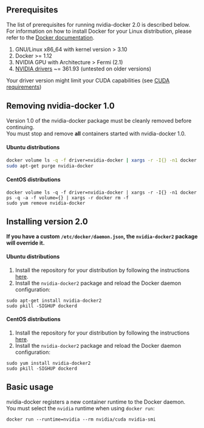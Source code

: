 ## Prerequisites

The list of prerequisites for running nvidia-docker 2.0 is described below.  
For information on how to install Docker for your Linux distribution, please refer to the [Docker documentation](https://docs.docker.com/engine/installation).

1. GNU/Linux x86_64 with kernel version > 3.10
1. Docker >= 1.12
1. NVIDIA GPU with Architecture > Fermi (2.1)
1. [NVIDIA drivers](http://www.nvidia.com/object/unix.html) ~= 361.93 (untested on older versions)

Your driver version might limit your CUDA capabilities (see [CUDA requirements](CUDA#requirements))

## Removing nvidia-docker 1.0

Version 1.0 of the nvidia-docker package must be cleanly removed before continuing.  
You must stop and remove **all** containers started with nvidia-docker 1.0.

#### Ubuntu distributions
```sh
docker volume ls -q -f driver=nvidia-docker | xargs -r -I{} -n1 docker ps -q -a -f volume={} | xargs -r docker rm -f
sudo apt-get purge nvidia-docker
```

#### CentOS distributions

```
docker volume ls -q -f driver=nvidia-docker | xargs -r -I{} -n1 docker ps -q -a -f volume={} | xargs -r docker rm -f
sudo yum remove nvidia-docker
```

## Installing version 2.0

**If you have a custom `/etc/docker/daemon.json`, the `nvidia-docker2` package will override it.**  

#### Ubuntu distributions

1. Install the repository for your distribution by following the instructions [here](http://nvidia.github.io/nvidia-docker/).
2. Install the `nvidia-docker2` package and reload the Docker daemon configuration:
```
sudo apt-get install nvidia-docker2
sudo pkill -SIGHUP dockerd
```

#### CentOS distributions
1. Install the repository for your distribution by following the instructions [here](http://nvidia.github.io/nvidia-docker/).
2. Install the `nvidia-docker2` package and reload the Docker daemon configuration:
```
sudo yum install nvidia-docker2
sudo pkill -SIGHUP dockerd
```

## Basic usage
nvidia-docker registers a new container runtime to the Docker daemon.  
You must select the `nvidia` runtime when using `docker run`:
```
docker run --runtime=nvidia --rm nvidia/cuda nvidia-smi
```
